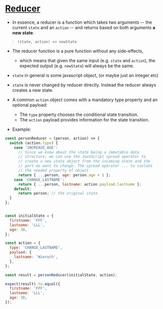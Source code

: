 # [Reducer](https://www.robinwieruch.de/javascript-reducer/)


- In essence, a reducer is a function which takes two arguments -- the current `state` and an `action` -- and returns based on both arguments **a new state**.

> `(state, action) => newState`


- The reducer function is a pure function without any side-effects, 
  - which means that given the same input (e.g. `state` and `action`), the expected output (e.g. `newState`) will always be the same.
- `state` in general is some javascript object, (or maybe just an integer etc)
- `state` is never changed by reducer directly. Instead the reducer always creates a new state.
- A common `action` object comes with a mandatory type property and an optional payload:
  - The `type` property chooses the conditional state transition.
  - The `action` payload provides information for the state transition.

- Example:

```js
const personReducer = (person, action) => {
  switch (action.type) {
    case 'INCREASE_AGE':
      // Since we know about the state being a immutable data
      // structure, we can use the JavaScript spread operator to
      // create a new state object from the incoming state and the
      // part we want to change. The spread operator ... to isolate
      // the needed property of object
      return { ...person, age: person.age + 1 };
    case 'CHANGE_LASTNAME':
      return { ...person, lastname: action.payload.lastname };
    default:
      return person; // the original state
  }
};
```

```js

const initialState = {
  firstname: 'FFF',
  lastname: 'LLL',
  age: 30,
};

const action = {
  type: 'CHANGE_LASTNAME',
  payload: {
    lastname: 'Wieruch',
  },
};

const result = personReducer(initialState, action);

expect(result).to.equal({
  firstname: 'FFF',
  lastname: 'LLL',
  age: 30,
});
```